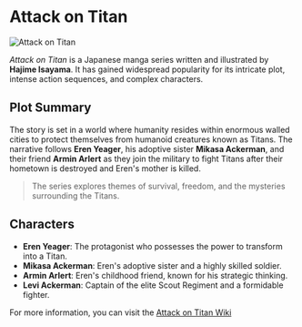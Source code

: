 # Attack on Titan

![Attack on Titan](https://resizing.flixster.com/NNAlqYE7C7YV83bb4UeXjATlb08=/206x305/v2/https://resizing.flixster.com/-XZAfHZM39UwaGJIFWKAE8fS0ak=/v3/t/assets/p10701949_b_v8_ah.jpg)

*Attack on Titan* is a Japanese manga series written and illustrated by **Hajime Isayama**. It has gained widespread popularity for its intricate plot, intense action sequences, and complex characters.

## Plot Summary

The story is set in a world where humanity resides within enormous walled cities to protect themselves from humanoid creatures known as Titans. The narrative follows **Eren Yeager**, his adoptive sister **Mikasa Ackerman**, and their friend **Armin Arlert** as they join the military to fight Titans after their hometown is destroyed and Eren's mother is killed.

> The series explores themes of survival, freedom, and the mysteries surrounding the Titans.

## Characters

- **Eren Yeager**: The protagonist who possesses the power to transform into a Titan.
- **Mikasa Ackerman**: Eren's adoptive sister and a highly skilled soldier.
- **Armin Arlert**: Eren's childhood friend, known for his strategic thinking.
- **Levi Ackerman**: Captain of the elite Scout Regiment and a formidable fighter.

For more information, you can visit the [Attack on Titan Wiki](https://attackontitan.fandom.com/wiki/Attack_on_Titan_Wiki)
